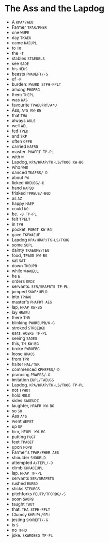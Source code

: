# The Ass and the Lapdog

* A `KPA*/AEU`
* Farmer `TPAR/PHER`
* one `WUPB`
* day `TKAEU`
* came `KAEUPL`
* to `TO`
* the `-T`
* stables `STAEUBLS`
* see `SAOE`
* his `HEUS`
* beasts `PWAOEFT/-S`
* of `-F`
* burden: `PWURD STPH-FPLT`
* among `PHOPBG`
* them `THEPL`
* was `WAS`
* favourite `TPAEUFRT/A*U`
* Ass, `A*S KW-BG`
* that `THA`
* always `AULS`
* well `WEL`
* fed `TPED`
* and `SKP`
* often `OFPB`
* carried `KAERD`
* master. `PHAFRT TP-PL`
* with `W`
* Lapdog, `KPA/HRAP/TK-LS/TKOG KW-BG`
* who `WHO`
* danced `TKAPBS/-D`
* about `PW`
* licked `HREUBG/-D`
* hand `HAPBD`
* frisked `TPREUS/-BGD`
* as `AZ`
* happy `HAEP`
* could `KO`
* be. `-B TP-PL`
* felt `TPELT`
* in `TPH`
* pocket, `POBGT KW-BG`
* gave `TKPWAEUF`
* Lapdog `KPA/HRAP/TK-LS/TKOG`
* some `SOPL`
* dainty `TKAEUPB/TEU`
* food, `TPAOD KW-BG`
* sat `SAT`
* down `TKOUPB`
* while `WHAOEUL`
* he `E`
* orders `ORDZ`
* servants. `SER/SRAPBTS TP-PL`
* jumped `SKWR*UPLD`
* into `TPHAO`
* master's `PHAFRT AES`
* lap, `HRAP KW-BG`
* lay `HRAEU`
* there `THR`
* blinking `PWHREUPB/K-G`
* stroked `STROEBGD`
* ears. `AOERS TP-PL`
* seeing `SAOEG`
* this, `TH KW-BG`
* broke `PWROEBG`
* loose `HRAOS`
* from `TPR`
* halter `HAL/TER`
* commenced `KPHEPBS/-D`
* prancing `PRAPBS/-G`
* imitation `EUPL/TAEUGS`
* Lapdog. `KPA/HRAP/TK-LS/TKOG TP-PL`
* not `TPHOT`
* hold `HOLD`
* sides `SAOEUDZ`
* laughter, `HRAFR KW-BG`
* so `SO`
* Ass `A*S`
* went `WEPBT`
* up `UP`
* him, `HEUPL KW-BG`
* putting `PUGT`
* feet `TPAOET`
* upon `POPB`
* Farmer's `TPAR/PHER AES`
* shoulder `SHOURLD`
* attempted `A/TEPL/-D`
* climb `KHRAOEUPL`
* lap. `HRAP TP-PL`
* servants `SER/SRAPBTS`
* rushed `RURBD`
* sticks `STEUBGS`
* pitchforks `PEUFP/TPORBG/-S`
* soon `SAOPB`
* taught `TAUT`
* that: `THA STPH-FPLT`
* Clumsy `KHRUPL/SEU`
* jesting `SKWREFT/-G`
* is `S`
* no `TPHO`
* joke. `SKWROEBG TP-PL`
